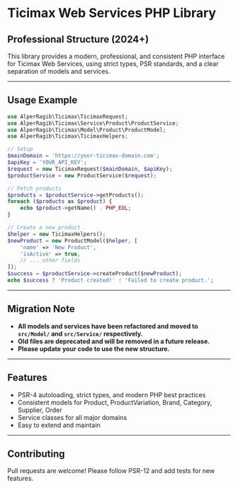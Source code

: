 # Ticimax Web Services PHP Library

## Professional Structure (2024+)

This library provides a modern, professional, and consistent PHP interface for Ticimax Web Services, using strict types, PSR standards, and a clear separation of models and services.

---

## Usage Example

```php
use AlperRagib\Ticimax\TicimaxRequest;
use AlperRagib\Ticimax\Service\Product\ProductService;
use AlperRagib\Ticimax\Model\Product\ProductModel;
use AlperRagib\Ticimax\TicimaxHelpers;

// Setup
$mainDomain = 'https://your-ticimax-domain.com';
$apiKey = 'YOUR_API_KEY';
$request = new TicimaxRequest($mainDomain, $apiKey);
$productService = new ProductService($request);

// Fetch products
$products = $productService->getProducts();
foreach ($products as $product) {
    echo $product->getName() . PHP_EOL;
}

// Create a new product
$helper = new TicimaxHelpers();
$newProduct = new ProductModel($helper, [
    'name' => 'New Product',
    'isActive' => true,
    // ... other fields
]);
$success = $productService->createProduct($newProduct);
echo $success ? 'Product created!' : 'Failed to create product.';
```

---

## Migration Note

- **All models and services have been refactored and moved to `src/Model/` and `src/Service/` respectively.**
- **Old files are deprecated and will be removed in a future release.**
- **Please update your code to use the new structure.**

---

## Features
- PSR-4 autoloading, strict types, and modern PHP best practices
- Consistent models for Product, ProductVariation, Brand, Category, Supplier, Order
- Service classes for all major domains
- Easy to extend and maintain

---

## Contributing
Pull requests are welcome! Please follow PSR-12 and add tests for new features.
